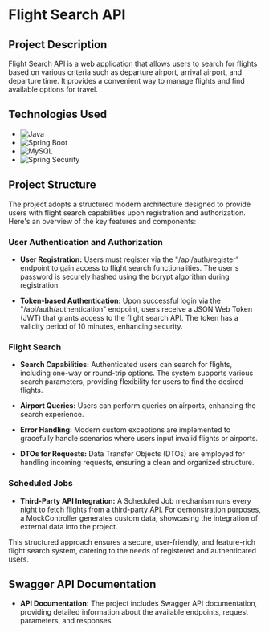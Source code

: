 # Flight Search API

## Project Description

Flight Search API is a web application that allows users to search for flights based on various criteria such as departure airport, arrival airport, and departure time. It provides a convenient way to manage flights and find available options for travel.

## Technologies Used

- ![Java](https://img.shields.io/badge/Java-007396?style=for-the-badge&logo=java&logoColor=white)
- ![Spring Boot](https://img.shields.io/badge/Spring_Boot-6DB33F?style=for-the-badge&logo=spring&logoColor=white)
- ![MySQL](https://img.shields.io/badge/MySQL-4479A1?style=for-the-badge&logo=mysql&logoColor=white)
- ![Spring Security](https://img.shields.io/badge/Spring_Security-6DB33F?style=for-the-badge&logo=spring&logoColor=white)

## Project Structure

The project adopts a structured modern architecture designed to provide users with flight search capabilities upon registration and authorization. Here's an overview of the key features and components:

### User Authentication and Authorization

- **User Registration:** Users must register via the "/api/auth/register" endpoint to gain access to flight search functionalities. The user's password is securely hashed using the bcrypt algorithm during registration.

- **Token-based Authentication:** Upon successful login via the "/api/auth/authentication" endpoint, users receive a JSON Web Token (JWT) that grants access to the flight search API. The token has a validity period of 10 minutes, enhancing security.

### Flight Search

- **Search Capabilities:** Authenticated users can search for flights, including one-way or round-trip options. The system supports various search parameters, providing flexibility for users to find the desired flights.

- **Airport Queries:** Users can perform queries on airports, enhancing the search experience.

- **Error Handling:** Modern custom exceptions are implemented to gracefully handle scenarios where users input invalid flights or airports.

- **DTOs for Requests:** Data Transfer Objects (DTOs) are employed for handling incoming requests, ensuring a clean and organized structure.

### Scheduled Jobs

- **Third-Party API Integration:** A Scheduled Job mechanism runs every night to fetch flights from a third-party API. For demonstration purposes, a MockController generates custom data, showcasing the integration of external data into the project.

This structured approach ensures a secure, user-friendly, and feature-rich flight search system, catering to the needs of registered and authenticated users.

## Swagger API Documentation

- **API Documentation:** The project includes Swagger API documentation, providing detailed information about the available endpoints, request parameters, and responses. 

